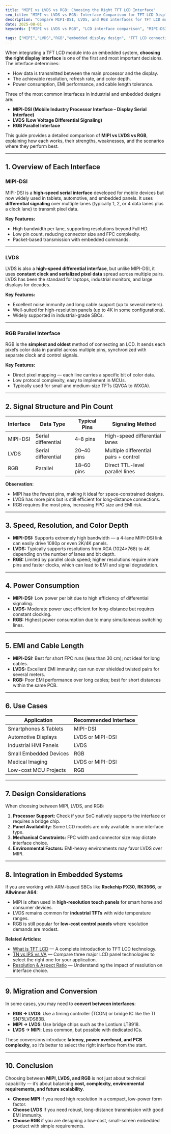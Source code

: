 ```yaml
---
title: "MIPI vs LVDS vs RGB: Choosing the Right TFT LCD Interface"
seo_title: "MIPI vs LVDS vs RGB: Interface Comparison for TFT LCD Displays in Embedded Systems"
description: "Compare MIPI-DSI, LVDS, and RGB interfaces for TFT LCD modules. Learn their advantages, limitations, signal structures, and best use cases for embedded and industrial applications."
date: 2025-08-01
keywords: ["MIPI vs LVDS vs RGB", "LCD interface comparison", "MIPI-DSI", "LVDS TFT", "RGB display interface", "embedded display design", "TFT LCD connection", "industrial LCD interface"]

tags: ["MIPI","LVDS","RGB","embedded display design", "TFT LCD connection", "industrial LCD interface"]
---
```


When integrating a TFT LCD module into an embedded system, **choosing the right display interface** is one of the first and most important decisions. The interface determines:
- How data is transmitted between the main processor and the display.
- The achievable resolution, refresh rate, and color depth.
- Power consumption, EMI performance, and cable length tolerance.

Three of the most common interfaces in industrial and embedded designs are:
- **MIPI-DSI (Mobile Industry Processor Interface – Display Serial Interface)**
- **LVDS (Low Voltage Differential Signaling)**
- **RGB Parallel Interface**

This guide provides a detailed comparison of **MIPI vs LVDS vs RGB**, explaining how each works, their strengths, weaknesses, and the scenarios where they perform best.

---

## 1. Overview of Each Interface

### MIPI-DSI
MIPI-DSI is a **high-speed serial interface** developed for mobile devices but now widely used in tablets, automotive, and embedded panels. It uses **differential signaling** over multiple lanes (typically 1, 2, or 4 data lanes plus a clock lane) to transmit pixel data.

**Key Features:**
- High bandwidth per lane, supporting resolutions beyond Full HD.
- Low pin count, reducing connector size and FPC complexity.
- Packet-based transmission with embedded commands.

---

### LVDS
LVDS is also a **high-speed differential interface**, but unlike MIPI-DSI, it uses **constant clock and serialized pixel data** spread across multiple pairs. LVDS has been the standard for laptops, industrial monitors, and large displays for decades.

**Key Features:**
- Excellent noise immunity and long cable support (up to several meters).
- Well-suited for high-resolution panels (up to 4K in some configurations).
- Widely supported in industrial-grade SBCs.

---

### RGB Parallel Interface
RGB is the **simplest and oldest** method of connecting an LCD. It sends each pixel’s color data in parallel across multiple pins, synchronized with separate clock and control signals.

**Key Features:**
- Direct pixel mapping — each line carries a specific bit of color data.
- Low protocol complexity, easy to implement in MCUs.
- Typically used for small and medium-size TFTs (QVGA to WXGA).

---

## 2. Signal Structure and Pin Count

| Interface | Data Type | Typical Pins | Signaling Method |
|-----------|-----------|--------------|------------------|
| MIPI-DSI  | Serial differential | 4–8 pins | High-speed differential lanes |
| LVDS      | Serial differential | 20–40 pins | Multiple differential pairs + control |
| RGB       | Parallel | 18–60 pins | Direct TTL-level parallel lines |

**Observation:**
- MIPI has the fewest pins, making it ideal for space-constrained designs.
- LVDS has more pins but is still efficient for long-distance connections.
- RGB requires the most pins, increasing FPC size and EMI risk.

---

## 3. Speed, Resolution, and Color Depth

- **MIPI-DSI:** Supports extremely high bandwidth — a 4-lane MIPI-DSI link can easily drive 1080p or even 2K/4K panels.
- **LVDS:** Typically supports resolutions from XGA (1024×768) to 4K depending on the number of lanes and bit depth.
- **RGB:** Limited by parallel clock speed; higher resolutions require more pins and faster clocks, which can lead to EMI and signal degradation.

---

## 4. Power Consumption

- **MIPI-DSI:** Low power per bit due to high efficiency of differential signaling.
- **LVDS:** Moderate power use; efficient for long-distance but requires constant clocking.
- **RGB:** Highest power consumption due to many simultaneous switching lines.

---

## 5. EMI and Cable Length

- **MIPI-DSI:** Best for short FPC runs (less than 30 cm); not ideal for long cables.
- **LVDS:** Excellent EMI immunity; can run over shielded twisted pairs for several meters.
- **RGB:** Poor EMI performance over long cables; best for short distances within the same PCB.

---

## 6. Use Cases

| Application | Recommended Interface |
|-------------|-----------------------|
| Smartphones & Tablets | MIPI-DSI |
| Automotive Displays | LVDS or MIPI-DSI |
| Industrial HMI Panels | LVDS |
| Small Embedded Devices | RGB |
| Medical Imaging | LVDS or MIPI-DSI |
| Low-cost MCU Projects | RGB |

---

## 7. Design Considerations

When choosing between MIPI, LVDS, and RGB:
1. **Processor Support:** Check if your SoC natively supports the interface or requires a bridge chip.
2. **Panel Availability:** Some LCD models are only available in one interface type.
3. **Mechanical Constraints:** FPC width and connector size may dictate interface choice.
4. **Environmental Factors:** EMI-heavy environments may favor LVDS over MIPI.

---

## 8. Integration in Embedded Systems

If you are working with ARM-based SBCs like **Rockchip PX30**, **RK3566**, or **Allwinner A64**:
- MIPI is often used in **high-resolution touch panels** for smart home and consumer devices.
- LVDS remains common for **industrial TFTs** with wide temperature ranges.
- RGB is still popular for **low-cost control panels** where resolution demands are modest.

**Related Articles:**
- [What is TFT LCD](/posts/what-is-tft-lcd/) — A complete introduction to TFT LCD technology.
- [TN vs IPS vs VA](/posts/tn-vs-ip-vs-va/) — Compare three major LCD panel technologies to select the right one for your application.
- [Resolution & Aspect Ratio](/posts/resolution-aspect-ratio/) — Understanding the impact of resolution on interface choice.

---

## 9. Migration and Conversion

In some cases, you may need to **convert between interfaces**:
- **RGB → LVDS**: Use a timing controller (TCON) or bridge IC like the TI SN75LVDS83B.
- **MIPI → LVDS**: Use bridge chips such as the Lontium LT8918.
- **LVDS → MIPI**: Less common, but possible with dedicated ICs.

These conversions introduce **latency, power overhead, and PCB complexity**, so it’s better to select the right interface from the start.

---

## 10. Conclusion

Choosing between **MIPI, LVDS, and RGB** is not just about technical capability — it’s about balancing **cost, complexity, environmental requirements, and future scalability**.  

- **Choose MIPI** if you need high resolution in a compact, low-power form factor.  
- **Choose LVDS** if you need robust, long-distance transmission with good EMI immunity.  
- **Choose RGB** if you are designing a low-cost, small-screen embedded product with simple requirements.  
